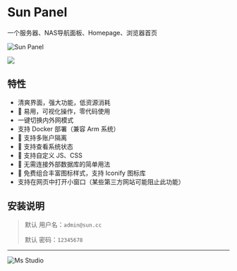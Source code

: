 # Sun Panel

一个服务器、NAS导航面板、Homepage、浏览器首页

![Sun Panel](https://file.lifebus.top/imgs/sun_panel_cover.png)

![](https://img.shields.io/badge/%E6%96%B0%E7%96%86%E8%90%8C%E6%A3%AE%E8%BD%AF%E4%BB%B6%E5%BC%80%E5%8F%91%E5%B7%A5%E4%BD%9C%E5%AE%A4-%E6%8F%90%E4%BE%9B%E6%8A%80%E6%9C%AF%E6%94%AF%E6%8C%81-blue)

## 特性

+ 清爽界面，强大功能，低资源消耗
+ 🍊 易用，可视化操作，零代码使用
+ 一键切换内外网模式
+ 支持 Docker 部署（兼容 Arm 系统）
+ 🎪 支持多账户隔离
+ 🎏 支持查看系统状态
+ 🫙 支持自定义 JS、CSS
+ 🍻 无需连接外部数据库的简单用法
+ 🍾 免费组合丰富图标样式，支持 Iconify 图标库
+ 支持在网页中打开小窗口（某些第三方网站可能阻止此功能）

## 安装说明

> 默认 用户名：`admin@sun.cc`
>
> 默认 密码：`12345678`

---

![Ms Studio](https://file.lifebus.top/imgs/ms_blank_001.png)
